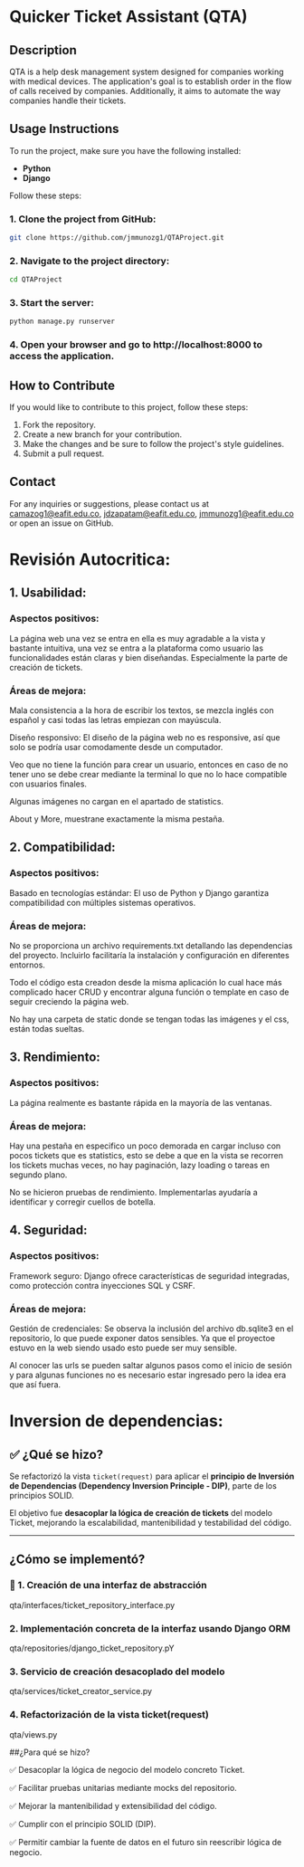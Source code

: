 # Quicker Ticket Assistant (QTA)
## Description
QTA is a help desk management system designed for companies working with medical devices. The application's goal is to establish order in the flow of calls received by companies. Additionally, it aims to automate the way companies handle their tickets.

## Usage Instructions
To run the project, make sure you have the following installed:

* **Python**
* **Django**

Follow these steps:

### 1. Clone the project from GitHub:
```bash
git clone https://github.com/jmmunozg1/QTAProject.git
```
### 2. Navigate to the project directory:
```bash
cd QTAProject
```
### 3. Start the server:
```bash
python manage.py runserver
```
### 4. Open your browser and go to http://localhost:8000 to access the application.


## How to Contribute
If you would like to contribute to this project, follow these steps:

1. Fork the repository.
2. Create a new branch for your contribution.
3. Make the changes and be sure to follow the project's style guidelines.
4. Submit a pull request.

## Contact
For any inquiries or suggestions, please contact us at camazog1@eafit.edu.co, jdzapatam@eafit.edu.co,  jmmunozg1@eafit.edu.co or open an issue on GitHub.

# Revisión Autocritica:

## 1. Usabilidad:
### Aspectos positivos:

La página web una vez se entra en ella es muy agradable a la vista y bastante intuitiva, una vez se entra a la plataforma como usuario las funcionalidades están claras y bien diseñandas. Especialmente la parte de creación de tickets.

### Áreas de mejora:

Mala consistencia a la hora de escribir los textos, se mezcla inglés con español y casi todas las letras empiezan con mayúscula.

Diseño responsivo: El diseño de la página web no es responsive, así que solo se podría usar comodamente desde un computador.

Veo que no tiene la función para crear un usuario, entonces en caso de no tener uno se debe crear mediante la terminal lo que no lo hace compatible con usuarios finales.

Algunas imágenes no cargan en el apartado de statistics.

About y More, muestrane exactamente la misma pestaña.

## 2. Compatibilidad:
### Aspectos positivos:

Basado en tecnologías estándar: El uso de Python y Django garantiza compatibilidad con múltiples sistemas operativos.​

### Áreas de mejora:

No se proporciona un archivo requirements.txt detallando las dependencias del proyecto. Incluirlo facilitaría la instalación y configuración en diferentes entornos.​

Todo el código esta creadon desde la misma aplicación lo cual hace más complicado hacer CRUD y encontrar alguna función o template en caso de seguir creciendo la página web.

No hay una carpeta de static donde se tengan todas las imágenes y el css, están todas sueltas.

## 3. Rendimiento:
### Aspectos positivos:

La página realmente es bastante rápida en la mayoría de las ventanas.

### Áreas de mejora:

Hay una pestaña en especifico un poco demorada en cargar incluso con pocos tickets que es statistics, esto se debe a que en la vista se recorren los tickets muchas veces, no hay paginación, lazy loading o tareas en segundo plano.

No se hicieron pruebas de rendimiento. Implementarlas ayudaría a identificar y corregir cuellos de botella.​

## 4. Seguridad:
### Aspectos positivos:

Framework seguro: Django ofrece características de seguridad integradas, como protección contra inyecciones SQL y CSRF.​

### Áreas de mejora:

Gestión de credenciales: Se observa la inclusión del archivo db.sqlite3 en el repositorio, lo que puede exponer datos sensibles. Ya que el proyectoe estuvo en la web siendo usado esto puede ser muy sensible.

Al conocer las urls se pueden saltar algunos pasos como el inicio de sesión y para algunas funciones no es necesario estar ingresado pero la idea era que así fuera.


# Inversion de dependencias:


## ✅ ¿Qué se hizo?

Se refactorizó la vista `ticket(request)` para aplicar el **principio de Inversión de Dependencias (Dependency Inversion Principle - DIP)**, parte de los principios SOLID.

El objetivo fue **desacoplar la lógica de creación de tickets** del modelo Ticket, mejorando la escalabilidad, mantenibilidad y testabilidad del código.

---

##  ¿Cómo se implementó?

### 🔧 1. Creación de una interfaz de abstracción

qta/interfaces/ticket_repository_interface.py


###  2. Implementación concreta de la interfaz usando Django ORM

qta/repositories/django_ticket_repository.pY

### 3. Servicio de creación desacoplado del modelo

qta/services/ticket_creator_service.py

### 4. Refactorización de la vista ticket(request)

qta/views.py

##¿Para qué se hizo?

✅ Desacoplar la lógica de negocio del modelo concreto Ticket.

✅ Facilitar pruebas unitarias mediante mocks del repositorio.

✅ Mejorar la mantenibilidad y extensibilidad del código.

✅ Cumplir con el principio SOLID (DIP).

✅ Permitir cambiar la fuente de datos en el futuro sin reescribir lógica de negocio.
